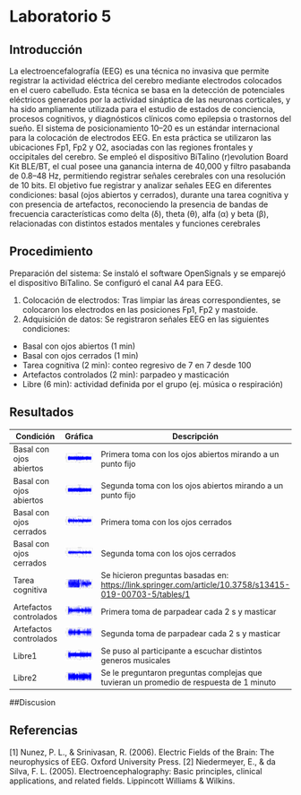 # Laboratorio 5

## Introducción
La electroencefalografía (EEG) es una técnica no invasiva que permite registrar la actividad eléctrica del cerebro mediante electrodos colocados en el cuero cabelludo. Esta técnica se basa en la detección de potenciales eléctricos generados por la actividad sináptica de las neuronas corticales, y ha sido ampliamente utilizada para el estudio de estados de conciencia, procesos cognitivos, y diagnósticos clínicos como epilepsia o trastornos del sueño.
El sistema de posicionamiento 10–20 es un estándar internacional para la colocación de electrodos EEG. En esta práctica se utilizaron las ubicaciones Fp1, Fp2 y O2, asociadas con las regiones frontales y occipitales del cerebro. Se empleó el dispositivo BiTalino (r)evolution Board Kit BLE/BT, el cual posee una ganancia interna de 40,000 y filtro pasabanda de 0.8–48 Hz, permitiendo registrar señales cerebrales con una resolución de 10 bits.
El objetivo fue registrar y analizar señales EEG en diferentes condiciones: basal (ojos abiertos y cerrados), durante una tarea cognitiva y con presencia de artefactos, reconociendo la presencia de bandas de frecuencia características como delta (δ), theta (θ), alfa (α) y beta (β), relacionadas con distintos estados mentales y funciones cerebrales

## Procedimiento
Preparación del sistema: Se instaló el software OpenSignals y se emparejó el dispositivo BiTalino. Se configuró el canal A4 para EEG.

1. Colocación de electrodos: Tras limpiar las áreas correspondientes, se colocaron los electrodos en las posiciones Fp1, Fp2 y mastoide. 
2. Adquisición de datos: Se registraron señales EEG en las siguientes condiciones:
  - Basal con ojos abiertos (1 min)
  - Basal con ojos cerrados (1 min)
  - Tarea cognitiva (2 min): conteo regresivo de 7 en 7 desde 100
  - Artefactos controlados (2 min): parpadeo y masticación
  - Libre (6 min): actividad definida por el grupo (ej. música o respiración)

## Resultados
| Condición | Gráfica | Descripción |
| --------- | ------- | ----------- |
| Basal con ojos abiertos | ![EEG](visualized/basal1eegv1.png) | Primera toma con los ojos abiertos mirando a un punto fijo |
| Basal con ojos abiertos | ![EEG](visualized/basal1eegv2.png) | Segunda toma con los ojos abiertos mirando a un punto fijo |
| Basal con ojos cerrados | ![EEG](visualized/basal2eegv1.png) | Primera toma con los ojos cerrados |
| Basal con ojos cerrados | ![EEG](visualized/basal2eegv2.png) | Segunda toma con los ojos cerrados |
| Tarea cognitiva | ![EEG](visualized/Plano1eeg.png) | Se hicieron preguntas basadas en: https://link.springer.com/article/10.3758/s13415-019-00703-5/tables/1 |
| Artefactos controlados | ![EEG](visualized/artefacteegv1.png) | Primera toma de parpadear cada 2 s y masticar |
| Artefactos controlados | ![EEG](visualized/artefacteegv2.png) | Segunda toma de parpadear cada 2 s y masticar |
| Libre1 | ![EEG](visualized/librev1eeg.png) | Se puso al participante a escuchar distintos generos musicales |
| Libre2 | ![EEG](visualized/librev2eeg.png) | Se le preguntaron preguntas complejas que tuvieran un promedio de respuesta de 1 minuto |

##Discusion

## Referencias
[1] Nunez, P. L., & Srinivasan, R. (2006). Electric Fields of the Brain: The neurophysics of EEG. Oxford University Press.
[2] Niedermeyer, E., & da Silva, F. L. (2005). Electroencephalography: Basic principles, clinical applications, and related fields. Lippincott Williams & Wilkins.

